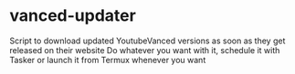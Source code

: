 # vanced-updater
Script to download updated YoutubeVanced versions as soon as they get released on their website
Do whatever you want with it, schedule it with Tasker or launch it from Termux whenever you want
